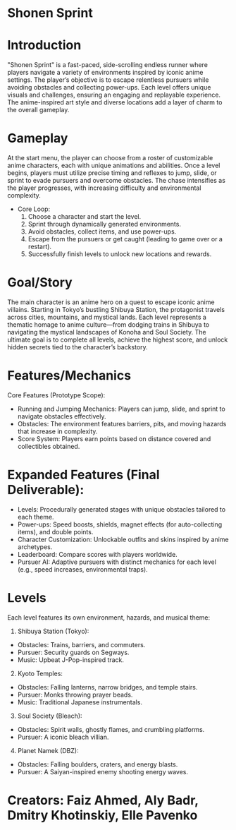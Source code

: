 # Shonen Sprint


# Introduction
"Shonen Sprint" is a fast-paced, side-scrolling endless runner where players navigate a variety of environments inspired by iconic anime settings. The player’s objective is to escape relentless pursuers while avoiding obstacles and collecting power-ups. Each level offers unique visuals and challenges, ensuring an engaging and replayable experience. The anime-inspired art style and diverse locations add a layer of charm to the overall gameplay.

# Gameplay
At the start menu, the player can choose from a roster of customizable anime characters, each with unique animations and abilities. Once a level begins, players must utilize precise timing and reflexes to jump, slide, or sprint to evade pursuers and overcome obstacles. The chase intensifies as the player progresses, with increasing difficulty and environmental complexity.
*  Core Loop:
    1.	Choose a character and start the level.
    2.	Sprint through dynamically generated environments.
    3.	Avoid obstacles, collect items, and use power-ups.
    4.	Escape from the pursuers or get caught (leading to game over or a restart).
    5.	Successfully finish levels to unlock new locations and rewards.

# Goal/Story
The main character is an anime hero on a quest to escape iconic anime villains. Starting in Tokyo’s bustling Shibuya Station, the protagonist travels across cities, mountains, and mystical lands. Each level represents a thematic homage to anime culture—from dodging trains in Shibuya to navigating the mystical landscapes of Konoha and Soul Society. The ultimate goal is to complete all levels, achieve the highest score, and unlock hidden secrets tied to the character’s backstory.

# Features/Mechanics
Core Features (Prototype Scope):
-	Running and Jumping Mechanics: Players can jump, slide, and sprint to navigate obstacles effectively.
-	Obstacles: The environment features barriers, pits, and moving hazards that increase in complexity.
-	Score System: Players earn points based on distance covered and collectibles obtained.
# Expanded Features (Final Deliverable):
-	Levels: Procedurally generated stages with unique obstacles tailored to each theme.
-	Power-ups: Speed boosts, shields, magnet effects (for auto-collecting items), and double points.
-	Character Customization: Unlockable outfits and skins inspired by anime archetypes.
-	Leaderboard: Compare scores with players worldwide.
-	Pursuer AI: Adaptive pursuers with distinct mechanics for each level (e.g., speed increases, environmental traps).

# Levels
Each level features its own environment, hazards, and musical theme:
1.	Shibuya Station (Tokyo):
-  	Obstacles: Trains, barriers, and commuters.
-	Pursuer: Security guards on Segways.
-	Music: Upbeat J-Pop-inspired track.
2.	Kyoto Temples:
-	Obstacles: Falling lanterns, narrow bridges, and temple stairs.
-	Pursuer: Monks throwing prayer beads.
-	Music: Traditional Japanese instrumentals.
3.	Soul Society (Bleach):
-	Obstacles: Spirit walls, ghostly flames, and crumbling platforms.
-	Pursuer: A iconic bleach villian.
4.	Planet Namek (DBZ):
-	Obstacles: Falling boulders, craters, and energy blasts.
-	Pursuer: A Saiyan-inspired enemy shooting energy waves.


# Creators: Faiz Ahmed, Aly Badr, Dmitry Khotinskiy, Elle Pavenko
